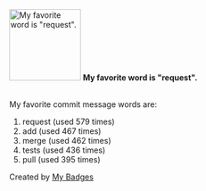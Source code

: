 <img src="https://my-badges.github.io/my-badges/favorite-word.png" alt="My favorite word is &quot;request&quot;." title="My favorite word is &quot;request&quot;." width="128">
<strong>My favorite word is &quot;request&quot;.</strong>
<br><br>

My favorite commit message words are:

1. request (used 579 times)
2. add (used 467 times)
3. merge (used 462 times)
4. tests (used 436 times)
5. pull (used 395 times)


Created by <a href="https://github.com/my-badges/my-badges">My Badges</a>